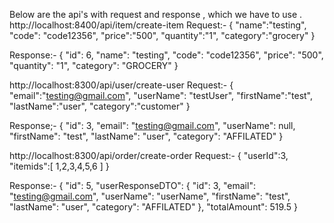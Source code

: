 Below are the api's with request and response , which we have to use .
http://localhost:8400/api/item/create-item
Request:-
 {
    "name":"testing",
	"code": "code12356",
    "price":"500",
     "quantity":"1",
     "category":"grocery"
}

Response:-
{
    "id": 6,
    "name": "testing",
    "code": "code12356",
    "price": "500",
    "quantity": "1",
    "category": "GROCERY"
}

http://localhost:8300/api/user/create-user
Request:-
{
    "email":"testing@gmail.com",
	"userName": "testUser",
    "firstName":"test",
     "lastName":"user",
     "category":"customer"
}



Response;-
{
    "id": 3,
    "email": "testing@gmail.com",
    "userName": null,
    "firstName": "test",
    "lastName": "user",
    "category": "AFFILATED"
}



http://localhost:8300/api/order/create-order
Request:-
{
    "userId":3,
	"itemids":[
        1,2,3,4,5,6
    ]
}

Response:-
{
    "id": 5,
    "userResponseDTO": {
        "id": 3,
        "email": "testing@gmail.com",
        "userName": "userName",
        "firstName": "test",
        "lastName": "user",
        "category": "AFFILATED"
    },
    "totalAmount": 519.5
}